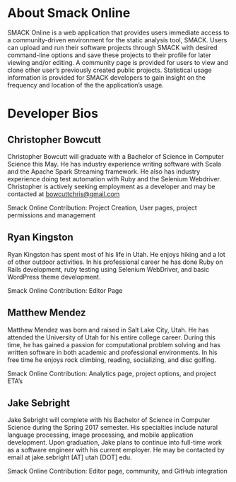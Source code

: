 # About Smack Online

SMACK Online is a web application that provides users immediate access to a community-driven environment for the static analysis tool, SMACK. Users can upload and run their software projects through SMACK with desired command-line options and save these projects to their profile for later viewing and/or editing. A community page is provided for users to view and clone other user’s previously created public projects. Statistical usage information is provided for SMACK developers to gain insight on the frequency and location of the the application’s usage.

# Developer Bios

## Christopher Bowcutt

Christopher Bowcutt will graduate with a Bachelor of Science in Computer Science this May. He has industry experience writing software with Scala  and the Apache Spark Streaming framework. He also has industry experience doing test automation with Ruby and the Selenium  Webdriver. Christopher is actively seeking employment as a developer and may be contacted at bowcuttchris@gmail.com

Smack Online Contribution: Project Creation, User pages, project permissions and management

## Ryan Kingston

Ryan Kingston has spent most of his life in Utah. He enjoys hiking and a lot of other outdoor activities. In his professional career he has done Ruby on Rails development, ruby testing using Selenium WebDriver, and basic WordPress theme development.

Smack Online Contribution: Editor Page

## Matthew Mendez

Matthew Mendez was born and raised in Salt Lake City, Utah. He has attended the University of Utah for his entire college career. During this time, he has gained a passion for computational problem solving and has written software in both academic and professional environments. In his free time he enjoys rock climbing, reading, socializing, and disc golfing.

Smack Online Contribution: Analytics page, project options, and project ETA’s

## Jake Sebright

Jake Sebright will complete with his Bachelor of Science in Computer Science during the Spring 2017 semester. His specialties include natural language processing, image processing, and mobile application development. Upon graduation, Jake plans to continue into full-time work as a software engineer with his current employer. He may be contacted by email at jake.sebright [AT] utah [DOT] edu.

Smack Online Contribution: Editor page, community, and GitHub integration


